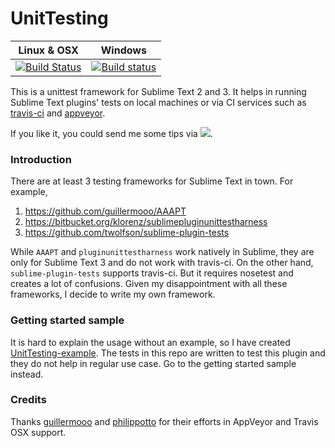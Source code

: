 UnitTesting
===================
Linux & OSX | Windows
------------|------------
[![Build Status](https://travis-ci.org/randy3k/UnitTesting.svg?branch=master)](https://travis-ci.org/randy3k/UnitTesting) | [![Build status](https://ci.appveyor.com/api/projects/status/9nnjlnj6tetbxuqd/branch/master?svg=true)](https://ci.appveyor.com/project/randy3k/unittesting/branch/master)

This is a unittest framework for Sublime Text 2 and 3. It helps in running Sublime Text plugins' tests on local machines or via CI services such as [travis-ci](https://travis-ci.org) and [appveyor](http://www.appveyor.com).

If you like it, you could send me some tips via [![](http://img.shields.io/gittip/randy3k.svg)](https://www.gittip.com/randy3k).

### Introduction

There are at least 3 testing frameworks for Sublime Text in town. For example,

1. https://github.com/guillermooo/AAAPT
2. https://bitbucket.org/klorenz/sublimepluginunittestharness
3. https://github.com/twolfson/sublime-plugin-tests

While `AAAPT` and `pluginunittestharness` work natively in Sublime, they are only for Sublime Text 3 and do not work with travis-ci. On the other hand, `sublime-plugin-tests` supports travis-ci. But it requires nosetest and creates a lot of confusions. Given my disappointment with all these frameworks, I decide to write my own framework.

### Getting started sample

It is hard to explain the usage without an example, so I have created [UnitTesting-example](https://github.com/randy3k/UnitTesting-example). The tests in this repo are written to test this plugin and they do not help in regular use case. Go to the getting started sample instead.

### Credits
Thanks [guillermooo](https://github.com/guillermooo) and [philippotto](https://github.com/philippotto) for their efforts in AppVeyor and Travis OSX support. 
